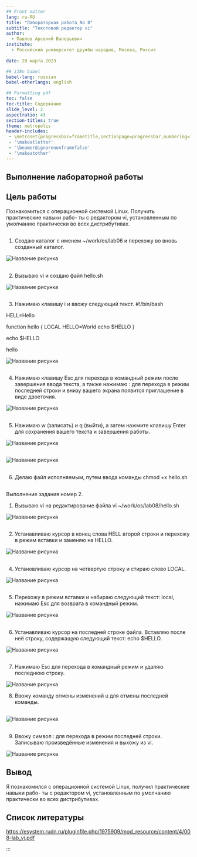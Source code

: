 ```yaml
---
## Front matter
lang: ru-RU
title: "Лабораторная работа No 8"
subtitle: "Текстовой редактор vi"
author:
  - Павлов Арсений Валерьевич
institute:
  - Российский университет дружбы народов, Москва, Россия
 
date: 28 марта 2023

## i18n babel
babel-lang: russian
babel-otherlangs: english

## Formatting pdf
toc: false
toc-title: Содержание
slide_level: 2
aspectratio: 43
section-titles: true
theme: metropolis
header-includes:
 - \metroset{progressbar=frametitle,sectionpage=progressbar,numbering=fraction}
 - '\makeatletter'
 - '\beamer@ignorenonframefalse'
 - '\makeatother'
---
```


## Выполнение лабораторной работы


## Цель работы

Познакомиться с операционной системой Linux. Получить практические навыки рабо-
ты с редактором vi, установленным по умолчанию практически во всех дистрибутивах.

##

1. Создаю каталог с именем ~/work/os/lab06 и перехожу во вновь созданный каталог.

![Название рисунка](image/1.png)

##

2. Вызываю vi и создаю файл hello.sh

![Название рисунка](image/2.png)

##

3. Нажимаю клавишу i и ввожу следующий текст.
#!/bin/bash

HELL=Hello

function hello {
	LOCAL HELLO=World
	echo $HELLO	
}

echo $HELLO

hello

![Название рисунка](image/3.png)
##

4. Нажимаю клавишу Esc для перехода в командный режим после завершения ввода
текста, а также нажимаю : для перехода в режим последней строки и внизу вашего экрана появится
приглашение в виде двоеточия.

![Название рисунка](image/4.png)

##

5. Нажимаю w (записать) и q (выйти), а затем нажмите клавишу Enter для сохранения
вашего текста и завершения работы.

![Название рисунка](image/5.png)

##

![Название рисунка](image/6.png)

##

6. Делаю файл исполняемым, путем ввода команды
	chmod +x hello.sh

##
	
Выполнение задания номер 2.
1. Вызываю vi на редактирование файла
	vi ~/work/os/lab08/hello.sh

![Название рисунка](image/3.png)
##

2. Устанавливаю курсор в конец слова HELL второй строки и перехожу в режим вставки и заменяю на HELLO.

![Название рисунка](image/8.png)
##

4. Установливаю курсор на четвертую строку и стираю слово LOCAL.

![Название рисунка](image/9.png)

##

5. Перехожу в режим вставки и набираю следующий текст: local, нажимаю Esc для
возврата в командный режим.

![Название рисунка](image/10.png)

##

6. Устанавливаю курсор на последней строке файла. Вставляю после неё строку, содержащую
следующий текст: echo $HELLO.

![Название рисунка](image/13.png)
##

7. Нажимаю Esc для перехода в командный режим и удаляю последнюю строку.

![Название рисунка](image/15.png)

8. Ввожу команду отмены изменений u для отмены последней команды.

##

![Название рисунка](image/16.png)
##

9. Ввожу символ : для перехода в режим последней строки. Записываю произведённые
изменения и выхожу из vi.

![Название рисунка](image/17.png)


## Вывод

Я познакомился с операционной системой Linux, получил практические навыки рабо-
ты с редактором vi, установленным по умолчанию практически во всех дистрибутивах.

## Список литературы

https://esystem.rudn.ru/pluginfile.php/1975909/mod_resource/content/4/008-lab_vi.pdf



:::

